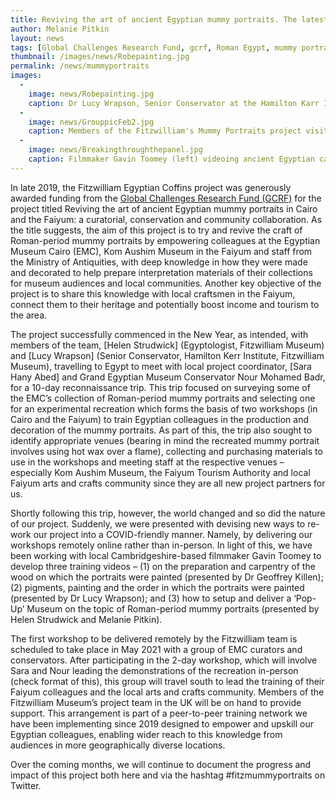 ```yaml
---
title: Reviving the art of ancient Egyptian mummy portraits. The latest project for the Fitzwilliam Egyptian Coffins team.
author: Melanie Pitkin
layout: news
tags: [Global Challenges Research Fund, gcrf, Roman Egypt, mummy portraits, Faiyum portraits, Fayum portraits]
thumbnail: /images/news/Robepainting.jpg
permalink: /news/mummyportraits
images:
  -
    image: news/Robepainting.jpg
    caption: Dr Lucy Wrapson, Senior Conservator at the Hamilton Karr Institute, Fitzwilliam Museum recreating the mummy portrait of Demos from Hawara (collection: Egyptian Museum Cairo, CG 33237). Image courtesy Julie Dason.
  -
    image: news/GrouppicFeb2.jpg
    caption: Members of the Fitzwilliam's Mummy Portraits project visiting the ancient town of Karanis in February 2020. (L-R) Sara Hany Abed, Dr Lucy Wrapson, Mahmoud Kamel, Ashraf Sobhy Rizkalla and Helen Strudwick. Image courtesy Sara Hany Abed.
  -
    image: news/Breakingthroughthepanel.jpg
    caption: Filmmaker Gavin Toomey (left) videoing ancient Egyptian carpentry expert, Dr Geoffrey Killen who explains the benefits of using limewood for mummy portrait production. Image courtesy Julie Dawson.
---
```


In late 2019, the Fitzwilliam Egyptian Coffins project was generously awarded funding from the [Global Challenges Research Fund (GCRF)](https://www.ukri.org/our-work/collaborating-internationally/global-challenges-research-fund/) for the project titled Reviving the art of ancient Egyptian mummy portraits in Cairo and the Faiyum: a curatorial, conservation and community collaboration.  As the title suggests, the aim of this project is to try and revive the craft of Roman-period mummy portraits by empowering colleagues at the Egyptian Museum Cairo (EMC), Kom Aushim Museum in the Faiyum and staff from the Ministry of Antiquities, with deep knowledge in how they were made and decorated to help prepare interpretation materials of their collections for museum audiences and local communities. Another key objective of the project is to share this knowledge with local craftsmen in the Faiyum, connect them to their heritage and potentially boost income and tourism to the area.

The project successfully commenced in the New Year, as intended, with members of the team, [Helen Strudwick] (Egyptologist, Fitzwilliam Museum) and [Lucy Wrapson] (Senior Conservator, Hamilton Kerr Institute, Fitzwilliam Museum), travelling to Egypt to meet with local project coordinator, [Sara Hany Abed] and Grand Egyptian Museum Conservator Nour Mohamed Badr, for a 10-day reconnaissance trip. This trip focused on surveying some of the EMC’s collection of Roman-period mummy portraits and selecting one for an experimental recreation which forms the basis of two workshops (in Cairo and the Faiyum) to train Egyptian colleagues in the production and decoration of the mummy portraits. As part of this, the trip also sought to identify appropriate venues (bearing in mind the recreated mummy portrait involves using hot wax over a flame), collecting and purchasing materials to use in the workshops and meeting staff at the respective venues – especially Kom Aushim Museum, the Faiyum Tourism Authority and local Faiyum arts and crafts community since they are all new project partners for us.

Shortly following this trip, however, the world changed and so did the nature of our project. Suddenly, we were presented with devising new ways to re-work our project into a COVID-friendly manner. Namely, by delivering our workshops remotely online rather than in-person. In light of this, we have been working with local Cambridgeshire-based filmmaker Gavin Toomey to develop three training videos – (1) on the preparation and carpentry of the wood on which the portraits were painted (presented by Dr Geoffrey Killen); (2) pigments, painting and the order in which the portraits were painted (presented by Dr Lucy Wrapson); and (3) how to setup and deliver a ‘Pop-Up’ Museum on the topic of Roman-period mummy portraits (presented by Helen Strudwick and Melanie Pitkin). 

The first workshop to be delivered remotely by the Fitzwilliam team is scheduled to take place in May 2021 with a group of EMC curators and conservators. After participating in the 2-day workshop, which will involve Sara and Nour leading the demonstrations of the recreation in-person (check format of this), this group will travel south to lead the training of their Faiyum colleagues and the local arts and crafts community. Members of the Fitzwilliam Museum’s project team in the UK will be on hand to provide support. This arrangement is part of a peer-to-peer training network we have been implementing since 2019 designed to empower and upskill our Egyptian colleagues, enabling wider reach to this knowledge from audiences in more geographically diverse locations.

Over the coming months, we will continue to document the progress and impact of this project both here and via the hashtag #fitzmummyportraits on Twitter. 

